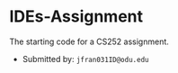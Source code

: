 # IDEs-Assignment

The starting code for a CS252 assignment.

* Submitted by: `jfran031ID@odu.edu`

